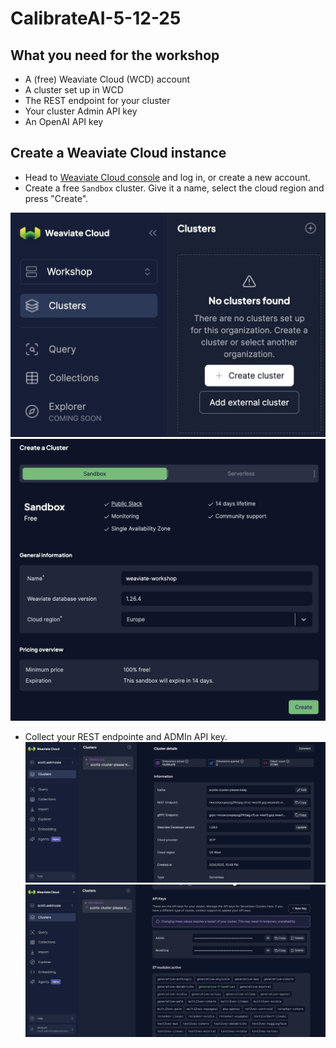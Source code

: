 # CalibrateAI-5-12-25

## What you need for the workshop

* A (free) Weaviate Cloud (WCD) account
* A cluster set up in WCD
* The REST endpoint for your cluster
* Your cluster Admin API key
* An OpenAI API key

## Create a Weaviate Cloud instance

  * Head to [Weaviate Cloud console](https://console.weaviate.cloud/) and log in, or create a new account.
  * Create a free `Sandbox` cluster. Give it a name, select the cloud region and press "Create".

![wcd create cluster - step 1](img/wcd-create-cluster-1.jpg)
![wcd create cluster - step 2](img/wcd-create-cluster-2.jpg)
 * Collect your REST endpointe and ADMIn API key.
![wcd create cluster - step 1](img/wcd-create-cluster-3.png)
![wcd create cluster - step 2](img/wcd-create-cluster-4.png)
